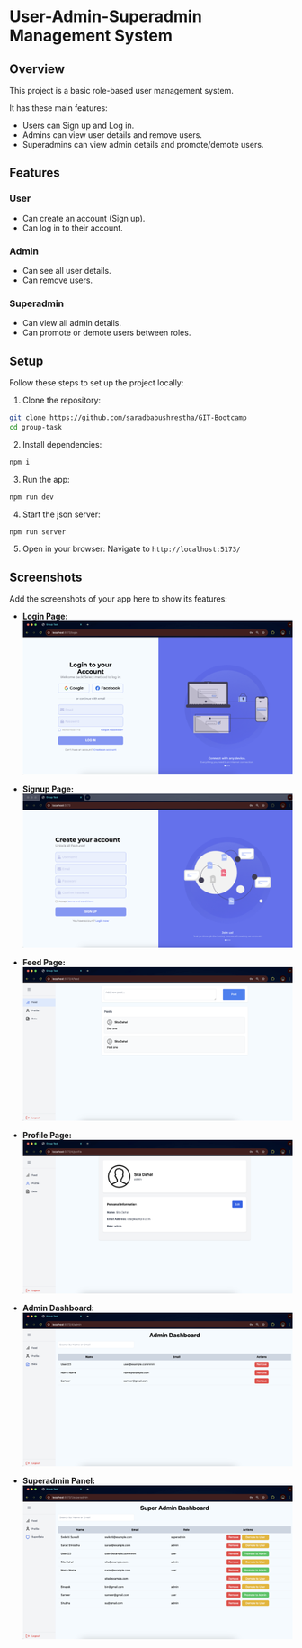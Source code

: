 # User-Admin-Superadmin Management System

## Overview
This project is a basic role-based user management system.

It has these main features:
- Users can Sign up and Log in.
- Admins can view user details and remove users.
- Superadmins can view admin details and promote/demote users.

## Features

### User
- Can create an account (Sign up).
- Can log in to their account.

### Admin
- Can see all user details.
- Can remove users.

### Superadmin
- Can view all admin details.
- Can promote or demote users between roles.

## Setup
Follow these steps to set up the project locally:

1. Clone the repository:

```bash
git clone https://github.com/saradbabushrestha/GIT-Bootcamp
cd group-task
```

2. Install dependencies:

```bash
npm i
```

3. Run the app:

```bash
npm run dev
```

4. Start the json server:

```bash
npm run server
```

5. Open in your browser: Navigate to `http://localhost:5173/`

## Screenshots
Add the screenshots of your app here to show its features:

- **Login Page:**
  ![Login Page](https://github.com/saradbabushrestha/GIT-Bootcamp/blob/main/images/login.png)

- **Signup Page:**
  ![Signup Page](https://github.com/saradbabushrestha/GIT-Bootcamp/blob/main/images/signup.png)

- **Feed Page:**
  ![Feed Page](https://github.com/saradbabushrestha/GIT-Bootcamp/blob/main/images/feed.png)

- **Profile Page:**
  ![Profile Page](https://github.com/saradbabushrestha/GIT-Bootcamp/blob/main/images/profile.png)

- **Admin Dashboard:**
  ![Admin Dashboard](https://github.com/saradbabushrestha/GIT-Bootcamp/blob/main/images/admin.png)

- **Superadmin Panel:**
  ![Superadmin Panel](https://github.com/saradbabushrestha/GIT-Bootcamp/blob/main/images/superadmin.png)

